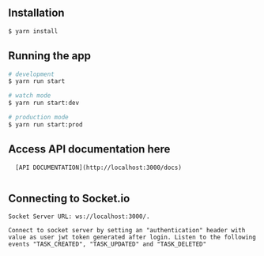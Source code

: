 ## Installation

```bash
$ yarn install
```

## Running the app

```bash
# development
$ yarn run start

# watch mode
$ yarn run start:dev

# production mode
$ yarn run start:prod
```

## Access API documentation here

```
  [API DOCUMENTATION](http://localhost:3000/docs)
  
```

## Connecting to Socket.io 

```
Socket Server URL: ws://localhost:3000/.

Connect to socket server by setting an "authentication" header with value as user jwt token generated after login. Listen to the following events "TASK_CREATED", "TASK_UPDATED" and "TASK_DELETED"

```
